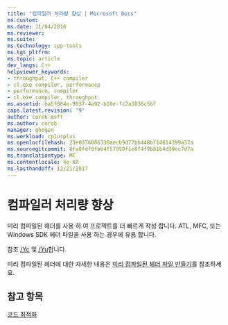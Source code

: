 ```yaml
---
title: "컴파일러 처리량 향상 | Microsoft Docs"
ms.custom: 
ms.date: 11/04/2016
ms.reviewer: 
ms.suite: 
ms.technology: cpp-tools
ms.tgt_pltfrm: 
ms.topic: article
dev_langs: C++
helpviewer_keywords:
- throughput, C++ compiler
- cl.exe compiler, performance
- performance, compiler
- cl.exe compiler, throughput
ms.assetid: ba5f884e-9037-4a92-b10e-fc2a3836c5bf
caps.latest.revision: "9"
author: corob-msft
ms.author: corob
manager: ghogen
ms.workload: cplusplus
ms.openlocfilehash: 23e0376006336aecb9d77bb448bf14614399a37a
ms.sourcegitcommit: 8fa8fdf0fbb4f57950f1e8f4f9b81b4d39ec7d7a
ms.translationtype: MT
ms.contentlocale: ko-KR
ms.lasthandoff: 12/21/2017
---
```

# <a name="improving-compiler-throughput"></a>컴파일러 처리량 향상
미리 컴파일된 헤더를 사용 하 여 프로젝트를 더 빠르게 작성 합니다. ATL, MFC, 또는 Windows SDK 헤더 파일을 사용 하는 경우에 유용 합니다.  
  
 참조 [/Yc](../../build/reference/yc-create-precompiled-header-file.md) 및 [/Yu](../../build/reference/yu-use-precompiled-header-file.md)합니다.  
  
 미리 컴파일된 헤더에 대한 자세한 내용은 [미리 컴파일된 헤더 파일 만들기](../../build/reference/creating-precompiled-header-files.md)를 참조하세요.  
  
## <a name="see-also"></a>참고 항목  
 [코드 최적화](../../build/reference/optimizing-your-code.md)